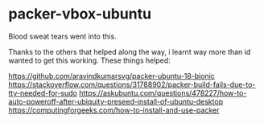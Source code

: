 # packer-vbox-ubuntu
Blood sweat tears went into this.

Thanks to the others that helped along the way, i learnt way more than id wanted to get this working.
These things helped:

https://github.com/aravindkumarsvg/packer-ubuntu-18-bionic
https://stackoverflow.com/questions/31788902/packer-build-fails-due-to-tty-needed-for-sudo
https://askubuntu.com/questions/478227/how-to-auto-poweroff-after-ubiquity-preseed-install-of-ubuntu-desktop
https://computingforgeeks.com/how-to-install-and-use-packer

